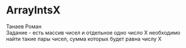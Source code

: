 # ArrayIntsX

Танаев Роман<br />
Задание - есть массив чисел и отдельное одно число X
необходимо найти такие пары чисел, сумма которых будет равна числу Х
